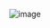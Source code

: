 
 ![image](https://github.com/murarinani/game-14/assets/155512866/55887392-acc5-4200-a832-a3a0234c5576)
